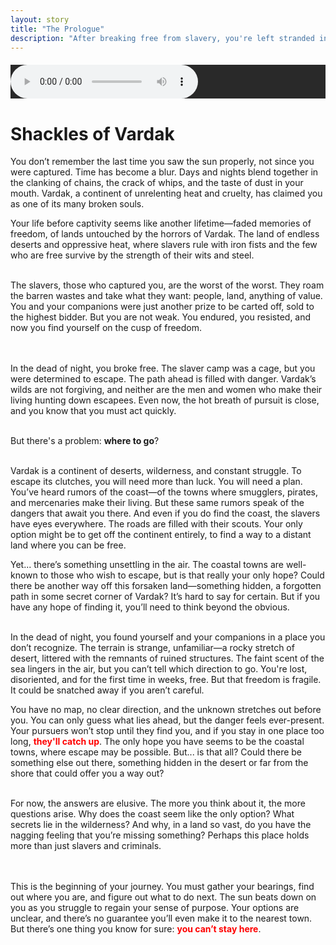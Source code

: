 ```yaml
---
layout: story
title: "The Prologue"
description: "After breaking free from slavery, you're left stranded in the harsh, unfamiliar land of Vardak. With pursuers on your trail and no clear path ahead, you'll need to navigate the dangers of the continent, uncover secrets, and figure out how to escape—before it's too late."
---
```

<script>
    const audioElement = document.getElementById('prologueAudio');
    audioElement.volume = 0.2;
    audioElement.onended = function() {
        audioElement.currentTime = 0; // Reset to the start after it finishes
    };
</script>
<div id="prologueAudio" class="test" style="background-color: #292929;justify-content: center; margin-top: 20px;">
    <audio controls>
    <source src="{{ '/assets/sounds/prologue.mp3' | relative_url }}?v={{ new Date().getTime() }}" type="audio/mpeg">
    Your browser does not support the audio element.
    </audio>
</div>

# Shackles of Vardak

You don’t remember the last time you saw the sun properly, not since you were captured. Time has become a blur. Days and nights blend together in the clanking of chains, the crack of whips, and the taste of dust in your mouth. Vardak, a continent of unrelenting heat and cruelty, has claimed you as one of its many broken souls.
  
Your life before captivity seems like another lifetime—faded memories of freedom, of lands untouched by the horrors of Vardak. The land of endless deserts and oppressive heat, where slavers rule with iron fists and the few who are free survive by the strength of their wits and steel.
<br>
<br>

The slavers, those who captured you, are the worst of the worst. They roam the barren wastes and take what they want: people, land, anything of value. You and your companions were just another prize to be carted off, sold to the highest bidder. But you are not weak. You endured, you resisted, and now you find yourself on the cusp of freedom.
  
  <br>
<br>
In the dead of night, you broke free. The slaver camp was a cage, but you were determined to escape. The path ahead is filled with danger. Vardak’s wilds are not forgiving, and neither are the men and women who make their living hunting down escapees. Even now, the hot breath of pursuit is close, and you know that you must act quickly.
<br>
<br>
  
But there's a problem: **where to go**?
  
<br>
Vardak is a continent of deserts, wilderness, and constant struggle. To escape its clutches, you will need more than luck. You will need a plan. You’ve heard rumors of the coast—of the towns where smugglers, pirates, and mercenaries make their living. But these same rumors speak of the dangers that await you there. And even if you do find the coast, the slavers have eyes everywhere. The roads are filled with their scouts. Your only option might be to get off the continent entirely, to find a way to a distant land where you can be free.
  
Yet... there’s something unsettling in the air. The coastal towns are well-known to those who wish to escape, but is that really your only hope? Could there be another way off this forsaken land—something hidden, a forgotten path in some secret corner of Vardak? It’s hard to say for certain. But if you have any hope of finding it, you’ll need to think beyond the obvious.
<br>
<br>

In the dead of night, you found yourself and your companions in a place you don’t recognize. The terrain is strange, unfamiliar—a rocky stretch of desert, littered with the remnants of ruined structures. The faint scent of the sea lingers in the air, but you can’t tell which direction to go. You're lost, disoriented, and for the first time in weeks, free. But that freedom is fragile. It could be snatched away if you aren’t careful.
  
You have no map, no clear direction, and the unknown stretches out before you. You can only guess what lies ahead, but the danger feels ever-present. Your pursuers won’t stop until they find you, and if you stay in one place too long, <strong style="color: red">they'll catch up</strong>. The only hope you have seems to be the coastal towns, where escape may be possible. But... is that all? Could there be something else out there, something hidden in the desert or far from the shore that could offer you a way out?
<br>
<br>

For now, the answers are elusive. The more you think about it, the more questions arise. Why does the coast seem like the only option? What secrets lie in the wilderness? And why, in a land so vast, do you have the nagging feeling that you’re missing something? Perhaps this place holds more than just slavers and criminals.

<br>
<br> 
This is the beginning of your journey. You must gather your bearings, find out where you are, and figure out what to do next. The sun beats down on you as you struggle to regain your sense of purpose. Your options are unclear, and there’s no guarantee you’ll even make it to the nearest town.  
But there’s one thing you know for sure: <strong style="color: red">you can’t stay here</strong>.